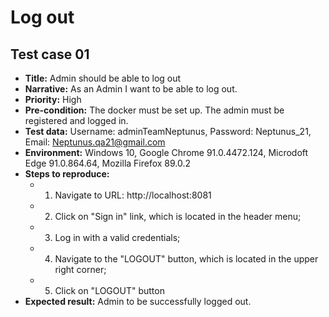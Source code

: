 # **Log out**

## Test case 01

* **Title:** Admin should be able to log out
* **Narrative:** As an Admin I want to be able to log out.
* **Priority:** High
* **Pre-condition:** The docker must be set up. The admin must be registered and logged in.
* **Test data:** Username: adminTeamNeptunus, Password: Neptunus_21, Email: Neptunus.qa21@gmail.com
* **Environment:** Windows 10, Google Chrome 91.0.4472.124, Microdoft Edge 91.0.864.64, Mozilla Firefox 89.0.2
* **Steps to reproduce:** 
   * 1. Navigate to URL: http://localhost:8081
   * 2. Click on "Sign in" link, which is located in the header menu;
   * 3. Log in with a valid credentials;
   * 4. Navigate to the "LOGOUT" button, which is located in the upper right corner;
   * 5. Click on "LOGOUT" button
* **Expected result:** Admin to be successfully logged out.



